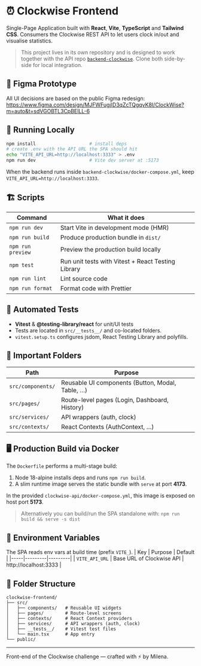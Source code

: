 # ⏰ Clockwise Frontend

Single-Page Application built with **React**, **Vite**, **TypeScript** and **Tailwind CSS**. Consumers the Clockwise REST API to let users clock in/out and visualise statistics.

> This project lives in its own repository and is designed to work together with the API repo [`backend-clockwise`](https://github.com/Marte-Artanis/backend-clockwise). Clone both side-by-side for local integration.

## 🎨 Figma Prototype
All UI decisions are based on the public Figma redesign:
<https://www.figma.com/design/MJFWFugjID3qZcTQgqvK8I/ClockWise?m=auto&t=sdVGOBTL3CpBElLL-6>

## 🚀 Running Locally
```bash
npm install                    # install deps
# create .env with the API URL the SPA should hit
echo "VITE_API_URL=http://localhost:3333" > .env
npm run dev                    # Vite dev server at :5173
```
When the backend runs inside `backend-clockwise/docker-compose.yml`, keep `VITE_API_URL=http://localhost:3333`.

## 🏗️ Scripts
| Command | What it does |
|---------|--------------|
| `npm run dev` | Start Vite in development mode (HMR) |
| `npm run build` | Produce production bundle in `dist/` |
| `npm run preview` | Preview the production build locally |
| `npm test` | Run unit tests with Vitest + React Testing Library |
| `npm run lint` | Lint source code |
| `npm run format` | Format code with Prettier |

## 🧪 Automated Tests
* **Vitest** & **@testing-library/react** for unit/UI tests
* Tests are located in `src/__tests__/` and co-located folders.
* `vitest.setup.ts` configures jsdom, React Testing Library and polyfills.

## 📁 Important Folders
| Path | Purpose |
|------|---------|
| `src/components/` | Reusable UI components (Button, Modal, Table, …) |
| `src/pages/` | Route-level pages (Login, Dashboard, History) |
| `src/services/` | API wrappers (auth, clock) |
| `src/contexts/` | React Contexts (AuthContext, …) |

## 🖥️ Production Build via Docker
The `Dockerfile` performs a multi-stage build:
1. Node 18-alpine installs deps and runs `npm run build`.
2. A slim runtime image serves the static bundle with `serve` at port **4173**.

In the provided `clockwise-api/docker-compose.yml`, this image is exposed on host port **5173**.

> Alternatively you can build/run the SPA standalone with: `npm run build && serve -s dist`

## 🔐 Environment Variables
The SPA reads env vars at build time (prefix `VITE_`).
| Key | Purpose | Default |
|-----|---------|---------|
| `VITE_API_URL` | Base URL of Clockwise API | http://localhost:3333 |

## 📂 Folder Structure
```
clockwise-frontend/
├── src/
│   ├── components/   # Reusable UI widgets
│   ├── pages/        # Route-level screens
│   ├── contexts/     # React Context providers
│   ├── services/     # API wrappers (auth, clock)
│   ├── __tests__/    # Vitest test files
│   └── main.tsx      # App entry
└── public/
```

---
Front-end of the Clockwise challenge — crafted with ⚡ by Milena.